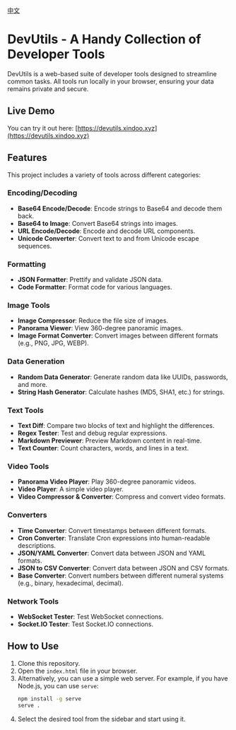 [中文](README.md)

# DevUtils - A Handy Collection of Developer Tools

DevUtils is a web-based suite of developer tools designed to streamline common tasks. All tools run locally in your browser, ensuring your data remains private and secure.

## Live Demo

You can try it out here: [https://devutils.xindoo.xyz](https://devutils.xindoo.xyz)

## Features

This project includes a variety of tools across different categories:

### Encoding/Decoding
- **Base64 Encode/Decode**: Encode strings to Base64 and decode them back.
- **Base64 to Image**: Convert Base64 strings into images.
- **URL Encode/Decode**: Encode and decode URL components.
- **Unicode Converter**: Convert text to and from Unicode escape sequences.

### Formatting
- **JSON Formatter**: Prettify and validate JSON data.
- **Code Formatter**: Format code for various languages.

### Image Tools
- **Image Compressor**: Reduce the file size of images.
- **Panorama Viewer**: View 360-degree panoramic images.
- **Image Format Converter**: Convert images between different formats (e.g., PNG, JPG, WEBP).

### Data Generation
- **Random Data Generator**: Generate random data like UUIDs, passwords, and more.
- **String Hash Generator**: Calculate hashes (MD5, SHA1, etc.) for strings.

### Text Tools
- **Text Diff**: Compare two blocks of text and highlight the differences.
- **Regex Tester**: Test and debug regular expressions.
- **Markdown Previewer**: Preview Markdown content in real-time.
- **Text Counter**: Count characters, words, and lines in a text.

### Video Tools
- **Panorama Video Player**: Play 360-degree panoramic videos.
- **Video Player**: A simple video player.
- **Video Compressor & Converter**: Compress and convert video formats.

### Converters
- **Time Converter**: Convert timestamps between different formats.
- **Cron Converter**: Translate Cron expressions into human-readable descriptions.
- **JSON/YAML Converter**: Convert data between JSON and YAML formats.
- **JSON to CSV Converter**: Convert data between JSON and CSV formats.
- **Base Converter**: Convert numbers between different numeral systems (e.g., binary, hexadecimal, decimal).

### Network Tools
- **WebSocket Tester**: Test WebSocket connections.
- **Socket.IO Tester**: Test Socket.IO connections.

## How to Use

1.  Clone this repository.
2.  Open the `index.html` file in your browser.
3.  Alternatively, you can use a simple web server. For example, if you have Node.js, you can use `serve`:
    ```bash
    npm install -g serve
    serve .
    ```
4.  Select the desired tool from the sidebar and start using it.